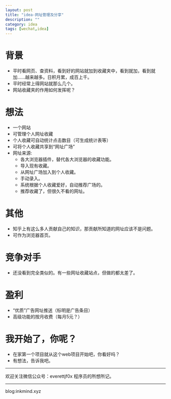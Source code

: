 ```yaml
---
layout: post
title: "idea-网址管理及分享"
description: ""
category: idea
tags: [wechat,idea]
---
```


# 背景
- 平时看网页、查资料，看到好的网站就加到收藏夹中，看到就加，看到就加……越来越多。日积月累，成百上千。
- 平时经常上得网站就那么几个。
- 网站收藏夹的作用如何发挥呢？

# 想法
- 一个网站
- 可管理个人网址收藏
- 个人收藏可自动统计点击数目（可生成统计表等）
- 可将个人收藏共享到“网址广场”
- 网址来源:
  * 各大浏览器插件，替代各大浏览器的收藏功能。
  * 导入现有收藏。
  * 从网址广场加入到个人收藏。
  * 手动录入。
  * 系统根据个人收藏爱好，自动推荐广场的。
  * 推荐收藏了，但很久不看的网址。

# 其他
- 知乎上有这么多人贡献自己的知识，那贡献所知道的网址应该不是问题。
- 可作为浏览器首页。

# 竞争对手
- 还没看到完全类似的。有一些网址收藏站点，但做的都太差了。

# 盈利
- “优质”广告网址推送（标明是广告条目）
- 高级功能的按月收费（每月5元？）

# 我开始了，你呢？
- 在家第一个项目就从这个web项目开始吧，你看好吗？
- 有想法，告诉我吧。


---
欢迎关注微信公众号：everettjf0x 程序员的所想所记。

---

blog:inkmind.xyz
